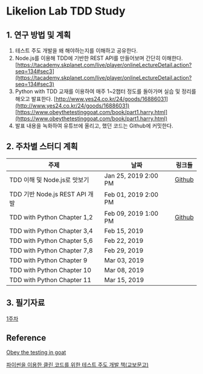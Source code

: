 # Likelion Lab TDD Study


## 1. 연구 방법 및 계획

1. 테스트 주도 개발을 왜 해야하는지를 이해하고 공유한다.
2. Node.js를 이용해 TDD에 기반한 REST API를 만들어보며 간단히 이해한다.
[https://tacademy.skplanet.com/live/player/onlineLectureDetail.action?seq=134#sec3](https://tacademy.skplanet.com/live/player/onlineLectureDetail.action?seq=134#sec3)
3. Python with TDD 교재를 이용하여 매주 1~2챕터 정도를 돌아가며 실습 및 정리를 해오고 발표한다.
[http://www.yes24.co.kr/24/goods/16886031](http://www.yes24.co.kr/24/goods/16886031)[https://www.obeythetestinggoat.com/book/part1.harry.html](https://www.obeythetestinggoat.com/book/part1.harry.html)
4. 발표 내용을 녹화하여 유튜브에 올리고, 했던 코드는 Github에 커밋한다.


## 2. 주차별 스터디 계획

| ﻿주제                         | 날짜                 | 링크들 |
|--------------------------------|----------------------|--------|
| TDD 이해 및 Node.js로 맛보기   | Jan 25, 2019 2:00 PM |    [Github](https://github.com/likelionlabtdd/tdd_with_nodejs)    |
| TDD 기반 Node.js REST API 개발 | Feb 01, 2019 2:00 PM |        |
| TDD with Python Chapter 1,2    | Feb 09, 2019 1:00 PM |    [Github](https://github.com/likelionlabtdd/tdd_with_django)    |
| TDD with Python Chapter 3,4    | Feb 15, 2019         |        |
| TDD with Python Chapter 5,6    | Feb 22, 2019         |        |
| TDD with Python Chapter 7,8    | Feb 29, 2019         |        |
| TDD with Python Chapter 9      | Mar 03, 2019         |        |
| TDD with Python Chapter 10     | Mar 08, 2019         |        |
| TDD with Python Chapter 11     | Mar 15, 2019         |        |


## 3. 필기자료
[1주차](https://drive.google.com/file/d/1B11y5YTWrPR8RpA8VQ26kfcJ3QQLygV2/view?usp=sharing)


## Reference
[Obey the testing in goat](https://www.obeythetestinggoat.com/)

[파이썬을 이용한 클린 코드를 위한 테스트 주도 개발 책(교보문고)](http://www.kyobobook.co.kr/product/detailViewKor.laf?ejkGb=KOR&mallGb=KOR&barcode=9788994774916)
